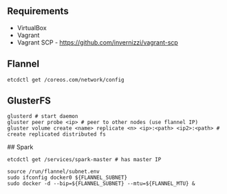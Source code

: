 ## Requirements

* VirtualBox
* Vagrant
* Vagrant SCP - https://github.com/invernizzi/vagrant-scp

## Flannel

    etcdctl get /coreos.com/network/config

## GlusterFS

    glusterd # start daemon
    gluster peer probe <ip> # peer to other nodes (use flannel IP)
    gluster volume create <name> replicate <n> <ip>:<path> <ip2>:<path> # create replicated distributed fs


## Spark

    etcdctl get /services/spark-master # has master IP

    source /run/flannel/subnet.env
    sudo ifconfig docker0 ${FLANNEL_SUBNET}
    sudo docker -d --bip=${FLANNEL_SUBNET} --mtu=${FLANNEL_MTU} &
